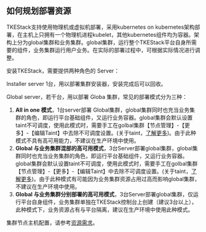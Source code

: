 ## 如何规划部署资源

TKEStack支持使用物理机或虚拟机部署，采用kubernetes on kubernetes架构部署，在主机上只拥有一个物理机进程kubelet，其他kubernetes组件均为容器。架构上分为global集群和业务集群。global集群，运行整个TKEStack平台自身所需要的组件，业务集群运行用户业务。在实际的部署过程中，可根据实际情况进行调整。

安装TKEStack，需要提供两种角色的 Server：

Installer server 1台，用以部署集群安装器，安装完成后可以回收。

Global server，若干台，用以部署 Globa 集群，常见的部署模式分为三种：

1. **All in one 模式**，1台server部署 Global集群，global集群同时也充当业务集群的角色，即运行平台基础组件，又运行业务容器。global集群会默认设置taint不可调度，使用此模式时，需要手工在golbal集群【节点管理】-【更多】-【编辑Taint】中去除不可调度设置。(关于taint，[了解更多](https://kubernetes.io/docs/concepts/configuration/taint-and-toleration/))。由于此种模式不具有高可用能力，不建议在生产环境中使用。
2. **Global 与业务集群混部的高可用模式**，3台Server部署global集群，global集群同时也充当业务集群的角色，即运行平台基础组件，又运行业务容器。global集群会默认设置taint不可调度，使用此模式时，需要手工在golbal集群【节点管理】-【更多】-【编辑Taint】中去除不可调度设置。(关于taint，[了解更多](https://kubernetes.io/docs/concepts/configuration/taint-and-toleration/))。由于此种模式有可能因为业务集群资源占用过高而影响global集群，不建议在生产环境中使用。
3. **Global 与业务集群分别部署的高可用模式**，3台Server部署global集群，仅运行平台自身组件，业务集群单独在TKEStack控制台上创建（建议3台以上），此种模式下，业务资源占有与平台隔离，建议在生产环境中使用此种模式。

集群节点主机配置，请参考[资源需求](../../installation/installation-requirement.md)。